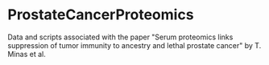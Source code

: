 # ProstateCancerProteomics
Data and scripts associated with the paper "Serum proteomics links suppression of tumor immunity to ancestry and lethal prostate cancer" by T. Minas et al. 
